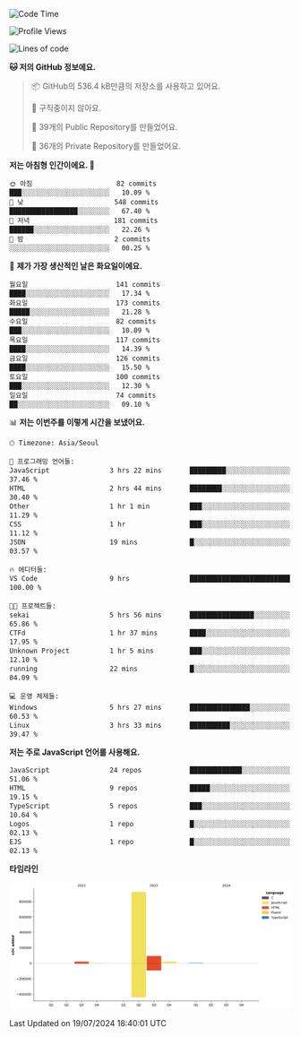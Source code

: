 <!--START_SECTION:waka-->
![Code Time](http://img.shields.io/badge/Code%20Time-74%20hrs%2050%20mins-blue)

![Profile Views](http://img.shields.io/badge/Profile%20Views-0-blue)

![Lines of code](https://img.shields.io/badge/%EC%A0%80%EB%8A%94%20%EC%97%AC%ED%83%9C%EA%B9%8C%EC%A7%80%20-1.1%20million%20%EC%A4%84%EC%9D%98%20%EC%BD%94%EB%93%9C%EB%A5%BC%20%EC%9E%91%EC%84%B1%ED%96%88%EC%96%B4%EC%9A%94.-blue)

**🐱 저의 GitHub 정보에요.** 

> 📦 GitHub의 536.4 kB만큼의 저장소를 사용하고 있어요. 
 > 
> 🚫 구직중이지 않아요.
 > 
> 📜 39개의 Public Repository를 만들었어요. 
 > 
> 🔑 36개의 Private Repository를 만들었어요. 
 > 
**저는 아침형 인간이에요. 🐤** 

```text
🌞 아침                     82 commits          ███░░░░░░░░░░░░░░░░░░░░░░   10.09 % 
🌆 낮　                     548 commits         █████████████████░░░░░░░░   67.40 % 
🌃 저녁                     181 commits         ██████░░░░░░░░░░░░░░░░░░░   22.26 % 
🌙 밤　                     2 commits           ░░░░░░░░░░░░░░░░░░░░░░░░░   00.25 % 
```
📅 **제가 가장 생산적인 날은 화요일이에요.** 

```text
월요일                      141 commits         ████░░░░░░░░░░░░░░░░░░░░░   17.34 % 
화요일                      173 commits         █████░░░░░░░░░░░░░░░░░░░░   21.28 % 
수요일                      82 commits          ███░░░░░░░░░░░░░░░░░░░░░░   10.09 % 
목요일                      117 commits         ████░░░░░░░░░░░░░░░░░░░░░   14.39 % 
금요일                      126 commits         ████░░░░░░░░░░░░░░░░░░░░░   15.50 % 
토요일                      100 commits         ███░░░░░░░░░░░░░░░░░░░░░░   12.30 % 
일요일                      74 commits          ██░░░░░░░░░░░░░░░░░░░░░░░   09.10 % 
```


📊 **저는 이번주를 이렇게 시간을 보냈어요.** 

```text
🕑︎ Timezone: Asia/Seoul

💬 프로그래밍 언어들: 
JavaScript               3 hrs 22 mins       █████████░░░░░░░░░░░░░░░░   37.46 % 
HTML                     2 hrs 44 mins       ████████░░░░░░░░░░░░░░░░░   30.40 % 
Other                    1 hr 1 min          ███░░░░░░░░░░░░░░░░░░░░░░   11.29 % 
CSS                      1 hr                ███░░░░░░░░░░░░░░░░░░░░░░   11.12 % 
JSON                     19 mins             █░░░░░░░░░░░░░░░░░░░░░░░░   03.57 % 

🔥 에디터들: 
VS Code                  9 hrs               █████████████████████████   100.00 % 

🐱‍💻 프로젝트들: 
sekai                    5 hrs 56 mins       ████████████████░░░░░░░░░   65.86 % 
CTFd                     1 hr 37 mins        ████░░░░░░░░░░░░░░░░░░░░░   17.95 % 
Unknown Project          1 hr 5 mins         ███░░░░░░░░░░░░░░░░░░░░░░   12.10 % 
running                  22 mins             █░░░░░░░░░░░░░░░░░░░░░░░░   04.09 % 

💻 운영 체제들: 
Windows                  5 hrs 27 mins       ███████████████░░░░░░░░░░   60.53 % 
Linux                    3 hrs 33 mins       ██████████░░░░░░░░░░░░░░░   39.47 % 
```

**저는 주로 JavaScript 언어를 사용해요.** 

```text
JavaScript               24 repos            █████████████░░░░░░░░░░░░   51.06 % 
HTML                     9 repos             █████░░░░░░░░░░░░░░░░░░░░   19.15 % 
TypeScript               5 repos             ███░░░░░░░░░░░░░░░░░░░░░░   10.64 % 
Logos                    1 repo              █░░░░░░░░░░░░░░░░░░░░░░░░   02.13 % 
EJS                      1 repo              █░░░░░░░░░░░░░░░░░░░░░░░░   02.13 % 
```



**타임라인**

![Lines of Code chart](https://raw.githubusercontent.com/project-dy/project-dy/main/assets/bar_graph.png)


 Last Updated on 19/07/2024 18:40:01 UTC
<!--END_SECTION:waka-->
